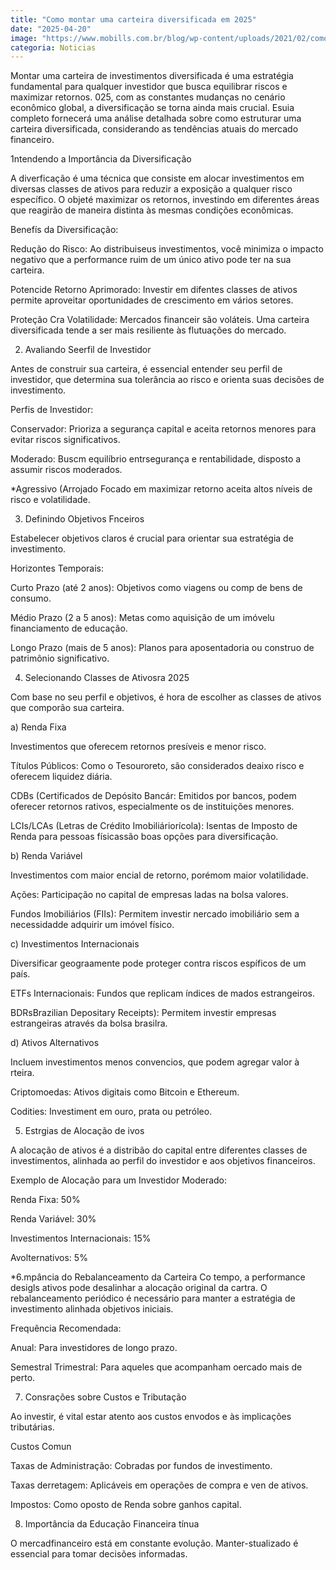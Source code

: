 ```yaml
---
title: "Como montar uma carteira diversificada em 2025"
date: "2025-04-20"
image: "https://www.mobills.com.br/blog/wp-content/uploads/2021/02/como-investir-com-pouco-dinheiro.jpg"
categoria: Noticias
---
```


Montar uma carteira de investimentos diversificada é uma estratégia fundamental para qualquer investidor que busca equilibrar riscos e maximizar retornos. 025, com as constantes mudanças no cenário econômico global, a diversificação se torna ainda mais crucial. Esuia completo fornecerá uma análise detalhada sobre como estruturar uma carteira diversificada, considerando as tendências atuais do mercado financeiro.

1ntendendo a Importância da Diversificação

A diverficação é uma técnica que consiste em alocar investimentos em diversas classes de ativos para reduzir a exposição a qualquer risco específico. O objeté maximizar os retornos, investindo em diferentes áreas que reagirão de maneira distinta às mesmas condições econômicas.

Benefís da Diversificação:

Redução do Risco: Ao distribuiseus investimentos, você minimiza o impacto negativo que a performance ruim de um único ativo pode ter na sua carteira.

Potencide Retorno Aprimorado: Investir em difentes classes de ativos permite aproveitar oportunidades de crescimento em vários setores.

Proteção Cra Volatilidade: Mercados financeir são voláteis. Uma carteira diversificada tende a ser mais resiliente às flutuações do mercado.

2. Avaliando Seerfil de Investidor

Antes de construir sua carteira, é essencial entender seu perfil de investidor, que determina sua tolerância ao risco e orienta suas decisões de investimento.

Perfis de Investidor:

Conservador: Prioriza a segurança capital e aceita retornos menores para evitar riscos significativos.

Moderado: Buscm equilíbrio entrsegurança e rentabilidade, disposto a assumir riscos moderados.

*Agressivo (Arrojado Focado em maximizar retorno aceita altos níveis de risco e volatilidade.

3. Definindo Objetivos Fnceiros

Estabelecer objetivos claros é crucial para orientar sua estratégia de investimento.

Horizontes Temporais:

Curto Prazo (até 2 anos): Objetivos como viagens ou comp de bens de consumo.

Médio Prazo (2 a 5 anos): Metas como aquisição de um imóvelu financiamento de educação.

Longo Prazo (mais de 5 anos): Planos para aposentadoria ou construo de patrimônio significativo.

4. Selecionando Classes de Ativosra 2025

Com base no seu perfil e objetivos, é hora de escolher as classes de ativos que comporão sua carteira.

a) Renda Fixa

Investimentos que oferecem retornos presíveis e menor risco.

Títulos Públicos: Como o Tesouroreto, são considerados deaixo risco e oferecem liquidez diária.

CDBs (Certificados de Depósito Bancár: Emitidos por bancos, podem oferecer retornos rativos, especialmente os de instituições menores.

LCIs/LCAs (Letras de Crédito Imobiliáriorícola): Isentas de Imposto de Renda para pessoas físicassão boas opções para diversificação.

b) Renda Variável

Investimentos com maior encial de retorno, porémom maior volatilidade.

Ações: Participação no capital de empresas ladas na bolsa valores.

Fundos Imobiliários (FIIs): Permitem investir nercado imobiliário sem a necessidadde adquirir um imóvel físico.

c) Investimentos Internacionais

Diversificar geograamente pode proteger contra riscos espíficos de um país.

ETFs Internacionais: Fundos que replicam índices de mados estrangeiros.

BDRsBrazilian Depositary Receipts): Permitem investir empresas estrangeiras através da bolsa brasilra.

d) Ativos Alternativos

Incluem investimentos menos convencios, que podem agregar valor à rteira.

Criptomoedas: Ativos digitais como Bitcoin e Ethereum.

Codities: Investiment em ouro, prata ou petróleo.

5. Estrgias de Alocação de ivos

A alocação de ativos é a distribão do capital entre diferentes classes de investimentos, alinhada ao perfil do investidor e aos objetivos financeiros.

Exemplo de Alocação para um Investidor Moderado:

Renda Fixa: 50%

Renda Variável: 30%

Investimentos Internacionais: 15%

Avolternativos: 5%

*6.mpância do Rebalanceamento da Carteira Co tempo, a performance desigls ativos pode desalinhar a alocação original da cartra. O rebalanceamento periódico é necessário para manter a estratégia de investimento alinhada objetivos iniciais.

Frequência Recomendada:

Anual: Para investidores de longo prazo.

Semestral Trimestral: Para aqueles que acompanham oercado mais de perto.

7. Consrações sobre Custos e Tributação

Ao investir, é vital estar atento aos custos envodos e às implicações tributárias.

Custos Comun

Taxas de Administração: Cobradas por fundos de investimento.

Taxas derretagem: Aplicáveis em operações de compra e ven de ativos.

Impostos: Como oposto de Renda sobre ganhos capital.

8. Importância da Educação Financeira tínua

O mercadfinanceiro está em constante evolução. Manter-stualizado é essencial para tomar decisões informadas.